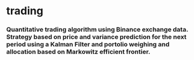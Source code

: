 # trading

### Quantitative trading algorithm using Binance exchange data. Strategy based on price and variance prediction for the next period using a Kalman Filter and portolio weighing and allocation based on Markowitz efficient frontier.
